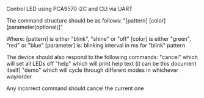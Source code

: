 Control LED using PCA9570 i2C and CLI via UART

The command structure should be as follows:
"[pattern] [color] [parameter(optional)]"

Where:
[pattern] is either "blink", "shine" or "off" 
[color] is either "green", "red" or "blue"
[parameter] is:
blinking interval in ms for "blink" pattern

The device should also respond to the following commands:
"cancel" which will set all LEDs off
"help" which will print help text (it can be this document itself)
"demo" which will cycle through different modes in whichever way/order

Any incorrect command should cancel the current one 